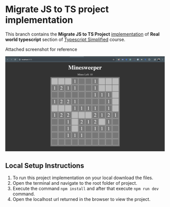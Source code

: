 
# Migrate JS to TS project implementation
This branch contains the **Migrate JS to TS Project** [implementation](https://github.com/WebDevSimplified/TypeScript-Simplified/tree/main/converting-js-to-ts/before) of **Real world typescript** section of [Typescript Simplified](https://courses.webdevsimplified.com/view/courses/typescript-simplified/2151220-real-world-typescript) course.

Attached screenshot for reference

![Attached screenshot for reference](https://raw.githubusercontent.com/Skills-Learnings/Typescript-Basics/js-to-ts-project/public/project-screenshot.jpg)

## Local Setup Instructions
1. To run this project implementation on your local download the files.
2. Open the terminal and navigate to the root folder of project.
3. Execute the command `npm install` and after that execute `npm run dev` command.
4. Open the localhost url returned in the browser to view the project.